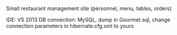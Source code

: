 Small restaurant management site (personnel, menu, tables, orders)

IDE: VS 2013
DB connection: MySQL, dump in Gourmet.sql, change connection parameters in hibernate.cfg.xml to yours
